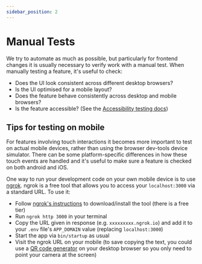 ```yaml
---
sidebar_position: 2
---
```


# Manual Tests

We try to automate as much as possible, but particularly for frontend changes it
is usually necessary to verify work with a manual test. When manually testing a
feature, it's useful to check:

- Does the UI look consistent across different desktop browsers?
- Is the UI optimised for a mobile layout?
- Does the feature behave consistently across desktop and mobile browsers?
- Is the feature accessible? (See the
  [Accessibility testing docs](accessibility-tests.md))

## Tips for testing on mobile

For features involving touch interactions it becomes more important to test on
actual mobile devices, rather than using the browser dev-tools device simulator.
There can be some platform-specific differences in how these touch events are
handled and it's useful to make sure a feature is checked on both android and
iOS.

One way to run your development code on your own mobile device is to use
[ngrok](https://ngrok.com/). ngrok is a free tool that allows you to access your
`localhost:3000` via a standard URL. To use it:

- Follow [ngrok's instructions](https://ngrok.com/) to download/install the tool
  (there is a free tier)
- Run `ngrok http 3000` in your terminal
- Copy the URL given in response (e.g. `xxxxxxxxx.ngrok.io`) and add it to your
  `.env` file's `APP_DOMAIN` value (replacing `localhost:3000`)
- Start the app via `bin/startup` as usual
- Visit the ngrok URL on your mobile (to save copying the text, you could use a
  [QR code generator](https://www.qr-code-generator.com/free-generator/) on your
  desktop browser so you only need to point your camera at the screen)
